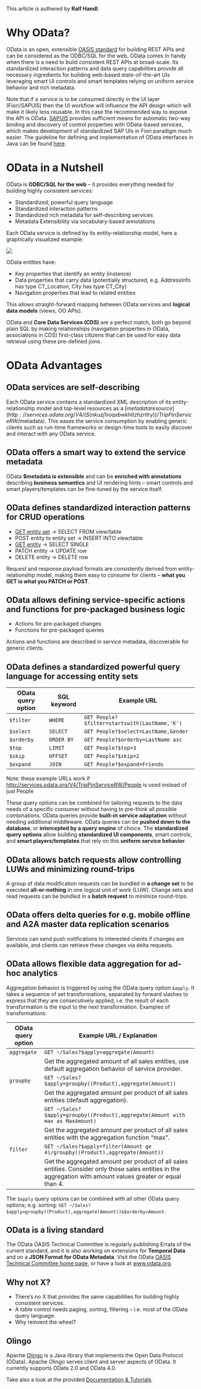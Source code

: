This article is authered by **Ralf Handl**.

# Why OData?
OData is an open, extensible [OASIS standard](https://www.oasis-open.org/committees/tc_home.php?wg_abbrev=odata) for building REST APIs and can be considered as the ODBC/SQL for the web.
OData comes in handy when there is a need to build consistent REST APIs at broad-scale. 
Its standardized interaction patterns and data query capabilities provide all necessary ingredients for building web-based state-of-the-art UIs leveraging smart UI controls and smart templates relying on uniform service behavior and rich metadata. 

Note that if a service is to be consumed directly in the UI layer (Fiori/SAPUI5) then the UI workflow will influence the API design which will make it likely less reusable. In this case the recommended way to expose the API is OData. [SAPUI5](https://sapui5.netweaver.ondemand.com/sdk/#docs/guide/95d113be50ae40d5b0b562b84d715227.html) provides sufficient means for automatic two-way binding and discovery of control properties with OData-based services, which makes development of standardized SAP UIs in Fiori paradigm much easier. The guideline for defining and implementation of OData interfaces in Java can be found [here](http://olingo.apache.org/).

# OData in a Nutshell
OData is **ODBC/SQL for the web** – it provides everything needed for building highly consistent services:
- Standardized, powerful query language 
- Standardized interaction patterns 
- Standardized rich metadata for self-describing services
- Metadata Extensibility via vocabulary-based annotations

Each OData service is defined by its entity-relationship model, here a graphically visualized example:

![](images/EntityRelationshipModel.png)

OData entities have:  
-	Key properties that identify an entity (instance)
-	Data properties that carry data (potentially structured, e.g. AddressInfo has type CT_Location, City has type CT_City)
-	Navigation properties that lead to related entities

This allows straight-forward mapping between OData services and **logical data models** (views, OO APIs).

OData and **Core Data Services (CDS)** are a perfect match, both go beyond plain SQL by making relationships (navigation properties in OData, associations in CDS) first-class citizens that can be used for easy data retrieval using these pre-defined joins.

# OData Advantages 
## OData services are self-describing
Each OData service contains a standardized XML description of its entity-relationship model and top-level resources as a [$metadata resource](http://services.odata.org/V4/(S(nkuzj1roqxbwkhltzhzrtlry))/TripPinServiceRW/$metadata). This eases the service consumption by enabling generic clients such as run-time frameworks or design-time tools to easily discover and interact with any OData service. 

## OData offers a smart way to extend the service metadata
OData **$metadata is extensible** and can be **enriched with annotations** describing **business semantics** and UI rendering hints – smart controls and smart players/templates can be fine-tuned by the service itself.

## OData defines standardized interaction patterns for CRUD operations
-	[GET entity set](http://services.odata.org/V4/(S(nkuzj1roqxbwkhltzhzrtlry))/TripPinServiceRW/People) -> SELECT FROM view/table
-	POST entity to entity set -> INSERT INTO view/table 
-	[GET entity](http://services.odata.org/V4/(S(nkuzj1roqxbwkhltzhzrtlry))/TripPinServiceRW/People('russellwhyte')?http://services.odata.org/V4/(S(nkuzj1roqxbwkhltzhzrtlry))/TripPinServiceRW/People) -> SELECT SINGLE
-	PATCH entity -> UPDATE row
-	DELETE entity -> DELETE row

Request and response payload formats are consistently derived from entity-relationship model, making them easy to consume for clients – **what you GET is what you PATCH or POST**.

## OData allows defining service-specific actions and functions for pre-packaged business logic
-	Actions for pre-packaged changes
-	Functions for pre-packaged queries

Actions and functions are described in service metadata, discoverable for generic clients.

## OData defines a standardized powerful query language for accessing entity sets

| OData query option  | SQL keyword           | Example URL                  |
| ------------------- | ----------------------| ---------------------------- |
| `$filter`           | `WHERE`               | `GET People?$filter=startswith(LastName,'K')`|
| `$select`           | `SELECT`              | `GET People?$select=LastName,Gender` |
| `$orderby`          | `ORDER BY`            | `GET People?$orderby=LastName asc` |
| `$top`              | `LIMIT`               | `GET People?$top=3` |
| `$skip`             | `OFFSET`              | `GET People?$skip=2` |
| `$expand`           | `JOIN`                | `GET People?$expand=Friends` |

Note: these example URLs work if http://services.odata.org/V4/TripPinServiceRW/People is used instead of just People

These query options can be combined for tailoring requests to the data needs of a specific consumer without having to pre-think all possible combinations. 
OData queries provide **built-in service adaptation** without needing additional middleware.
OData queries can be **pushed down to the database**, or **intercepted by a query engine** of choice. 
The **standardized query options** allow building **standardized UI components**, smart controls, and **smart players/templates** that rely on this **uniform service behavior**.

## OData allows batch requests allow controlling LUWs and minimizing round-trips
A group of data modification requests can be bundled in **a change set** to be executed **all-or-nothing** in one logical unit of work (LUW).
Change sets and read requests can be bundled in a **batch request** to minimize round-trips.

## OData offers delta queries for e.g. mobile offline and A2A master data replication scenarios 
Services can send push notifications to interested clients if changes are available, and clients can retrieve these changes via delta requests. 

## OData allows flexible data aggregation for ad-hoc analytics
Aggregation behavior is triggered by using the OData query option `$apply`. It takes a sequence of set transformations, separated by forward slashes to express that they are consecutively applied, i.e. the result of each transformation is the input to the next transformation. Examples of transformations:

| OData query option  | Example URL / Explanation | 
| ------------------- | ----------------------|
| `aggregate`         | `GET ~/Sales?$apply=aggregate(Amount)` |
|                     | Get the aggregated amount of all sales entities, use default aggregation behavior of service provider.|
| `groupby`           | `GET ~/Sales?$apply=groupby((Product),aggregate(Amount))`|
|                     | Get the aggregated amount per product of all sales entities (default aggregation). |
|                     | `GET ~/Sales?$apply=groupby((Product),aggregate(Amount with max as MaxAmount)` |
|                     | Get the aggregated amount per product of all sales entities with the aggregation function “max”. |
| `filter `           | `GET ~/Sales?$apply=filter(Amount ge 4)/groupby((Product),aggregate(Amount))` |
|                     | Get the aggregated amount per product of all sales entities. Consider only those sales entities in the aggregation with amount values greater or equal than 4. |

The `$apply` query options can be combined with all other OData query options; e.g. sorting:
`GET ~/Sales?$apply=groupby((Product),aggregate(Amount))&$orderby=Amount`.


## OData is a living standard
The OData OASIS Technical Committee is regularly publishing Errata of the current standard, and it is also working on extensions for **Temporal Data** and on a **JSON Format for OData Metadata**.
Visit the OData [OASIS Technical Committee home page](https://www.oasis-open.org/committees/tc_home.php?wg_abbrev=odata), or have a look at www.odata.org.

## Why not X?
- There’s no X that provides the same capabilities for building highly consistent services.
-	A table control needs paging, sorting, filtering – i.e. most of the OData query language.
-	Why reinvent the wheel?


## Olingo
Apache [Olingo](http://olingo.apache.org/) is a Java library that implements the Open Data Protocol (OData). Apache Olingo serves client and server aspects of OData. It currently supports OData 2.0 and OData 4.0. 

Take also a look at the provided [Documentation & Tutorials](http://olingo.apache.org/doc/odata4/index.html).

